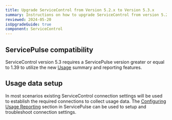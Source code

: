 ```yaml
---
title: Upgrade ServiceControl from Version 5.2.x to Version 5.3.x
summary: Instructions on how to upgrade ServiceControl from version 5.2.x to 5.3.x
reviewed: 2024-05-20
isUpgradeGuide: true
component: ServiceControl
---
```


## ServicePulse compatibility

ServiceControl version 5.3 requires a ServicePulse version greater or equal to 1.39 to utilize the new [Usage](./../../servicepulse/usage.md) summary and reporting features.

## Usage data setup

In most scenarios existing ServiceControl connection settings will be used to establish the required connections to collect usage data.
The [Configuring Usage Reporting](./../../servicepulse/usage-config.md) section in ServicePulse can be used to setup and troubleshoot connection settings.
